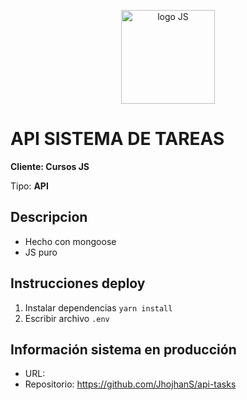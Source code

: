 <p align="center" style="margin: 30px 0;"><img width="150" src="https://res.cloudinary.com/jsifuentes/image/upload/v1610461583/mwrm1jhvqfkrdxyijmnx.png" alt="logo JS"></p>

# API SISTEMA DE TAREAS

**Cliente: Cursos JS**

Tipo: **API**

## Descripcion

- Hecho con mongoose
- JS puro

## Instrucciones deploy

1. Instalar dependencias `yarn install`
2. Escribir archivo `.env`

## Información sistema en producción

- URL:
- Repositorio: https://github.com/JhojhanS/api-tasks
